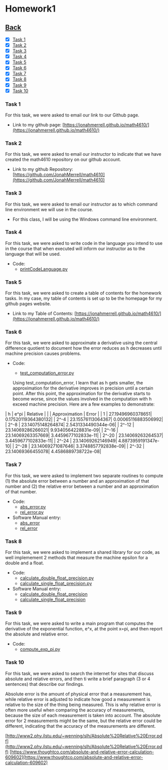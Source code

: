# Homework1<br>

## [Back](../)

- [x] [Task 1](#task-1)
- [x] [Task 2](#task-2)
- [x] [Task 3](#task-3)
- [x] [Task 4](#task-4)
- [x] [Task 5](#task-5)
- [x] [Task 6](#task-6)
- [x] [Task 7](#task-7)
- [x] [Task 8](#task-8)
- [x] [Task 9](#task-9)
- [x] [Task 10](#task-10)

### Task 1
For this task, we were asked to email our link to our Github page.

- Link to my github page: [https://jonahmerrell.github.io/math4610/](https://jonahmerrell.github.io/math4610/)

### Task 2
For this task, we were asked to email our instructor to indicate that we have created the math4610 repository on our github account.

- Link to my github Repository: [https://github.com/JonahMerrell/math4610](https://github.com/JonahMerrell/math4610)

### Task 3
For this task, we were asked to email our instructor as to which command line environment we will use in the course.

- For this class, I will be using the Windows command line environment.

### Task 4
For this task, we were asked to write code in the language you intend to use in the course that when executed will inform our instructor as to the language that will be used.

- Code:
  - [printCodeLanguage.py](Task4/printCodeLanguage.py)

### Task 5
For this task, we were asked to create a table of contents for the homework tasks. In my case, my table of contents is
set up to be the homepage for my github pages website.

- Link to my Table of Contents: [https://jonahmerrell.github.io/math4610/](https://jonahmerrell.github.io/math4610/)

### Task 6
For this task, we were asked to approximate a derivative using the central difference quotient to document 
how the error reduces as h decreases until machine precision causes problems. 

- Code:
  - [test_computation_error.py](Task6/test_computation_error.py)

  Using test_computation_error, I learn that as h gets smaller, the approximation for the derivative improves in precision until 
  a certain point. After this point, the approximation for the derivative starts to become worse, since the values involved in 
  the computation with h exceed machine precision. Here are a few examples to demonstrate:
  
|   h    |    e^pi          |      Relative      |
|        |  Approximation   |       Error        |
|   1    | 27.19496960378651| 0.17520119364380132|
|  2^-4  | 23.15576113064367| 0.00065116883506992|
|  2^-8  | 23.14075148264874| 2.5431334490344e-06|
|  2^-12 | 23.14069286266021| 9.9340564228831e-09|
|  2^-16 | 23.14069263357669| 3.4459677102833e-11|
|  2^-20 | 23.14069263264537| 3.4459677102833e-11|
|  2^-24 | 23.14069262146949| 4.8873959191347e-10|
|  2^-28 | 23.14069271087646| 3.3748857792838e-09|
|  2^-32 | 23.14069366455078| 4.4586889738722e-08|
  
### Task 7
For this task, we were asked to implement two separate routines to compute (1) the absolute error between a number
 and an approximation of that number and (2) the relative error between a number and an approximation of that number.

- Code:
  - [abs_error.py](Task7/abs_error.py)
  - [rel_error.py](Task7/rel_error.py)
- Software Manual entry:
  - [abs_error](../software_manual/abs_error.md)
  - [rel_error](../software_manual/rel_error.md)
  
### Task 8
For this task, we were asked to implement a shared library for our code, as well implemement 2 methods that measure 
the machine epsilon for a double and a float.

- Code:
  - [calculate_double_float_precision.py](Task8/calculate_double_float_precision.py)
  - [calculate_single_float_precision.py](Task8/calculate_single_float_precision.py)
- Software Manual entry:
  - [calculate_double_float_precision](../software_manual/calculate_double_float_precision.md)
  - [calculate_single_float_precision](../software_manual/calculate_single_float_precision.md)

### Task 9
For this task, we were asked to write a main program that computes the derivative of the exponential function, e^x, at
 the point x=pi, and then report the absolute and relative error.

- Code:
  - [compute_exp_pi.py](Task9/compute_exp_pi.py)

### Task 10
For this task, we were asked to search the internet for sites that discuss absolute and relative errors, and then ti write a brief paragraph (3 or 4 sentences) that describe our findings.

Absolute error is the amount of physical error that a measurement has, while relative error is adjusted to indicate how good a measurement is relative to the size of the thing being measured. This is why relative error is often more useful when comparing the accuracy of measurements, because the size of each measurement is taken into account. The absolute error for 2 measurements might be the same, but the relative error could be different, indicating that the accuracy of the measurements are different.

[http://www2.phy.ilstu.edu/~wenning/slh/Absolute%20Relative%20Error.pdf](http://www2.phy.ilstu.edu/~wenning/slh/Absolute%20Relative%20Error.pdf)
[https://www.thoughtco.com/absolute-and-relative-error-calculation-609602](https://www.thoughtco.com/absolute-and-relative-error-calculation-609602)



